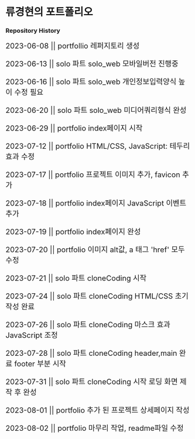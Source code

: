 <style>
  p {margin-top:10px;font-size: 20px;}
</style>

# 류경현의 포트폴리오

### Repository History

<p>2023-06-08 || portfollio 레퍼지토리 생성</p>
<p>2023-06-13 || solo 파트 solo_web 모바일버전 진행중</p>
<p>2023-06-16 || solo 파트 solo_web 개인정보입력양식 높이 수정 필요</p>
<p>2023-06-20 || solo 파트 solo_web 미디어쿼리형식 완성</p>
<p>2023-06-29 || portfolio index페이지 시작</p>
<p>2023-07-12 || portfolio HTML/CSS, JavaScript: 테두리효과 수정</p>
<p>2023-07-17 || portfolio 프로젝트 이미지 추가, favicon 추가</p>
<p>2023-07-18 || portfolio index페이지 JavaScript 이벤트 추가</p>
<p>2023-07-19 || portfolio index페이지 완성</p>
<p>2023-07-20 || portfolio 이미지 alt값, a 태그 'href' 모두 수정</p>
<p>2023-07-21 || solo 파트 cloneCoding 시작</p>
<p>2023-07-24 || solo 파트 cloneCoding HTML/CSS 초기작성 완료</p>
<p>2023-07-26 || solo 파트 cloneCoding 마스크 효과 JavaScript 조정</p>
<p>2023-07-28 || solo 파트 cloneCoding header,main 완료 footer 부분 시작</p>
<p>2023-07-31 || solo 파트 cloneCoding 시작 로딩 화면 제작 후 완성</p>
<p>2023-08-01 || portfolio 추가 된 프로젝트 상세페이지 작성</p>
<p>2023-08-02 || portfolio 마무리 작업, readme파일 수정</p>

